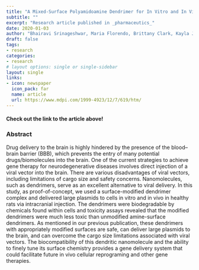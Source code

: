 ```yaml
---
title: "A Mixed-Surface Polyamidoamine Dendrimer for In Vitro and In Vivo Delivery of Large Plasmids"
subtitle: ""
excerpt: "Research article published in _pharmaceutics_"
date: 2020-01-03
author: "Bhairavi Srinageshwar, Maria Florendo, Brittany Clark, Kayla Johnson, Nikolas Munro, Sarah Peruzzaro, Aaron Antcliff, Melissa Andrews, Alexander Figacz, Douglas Swanson, Gary L. Dunbar, Ajit Sharma, Julien Rossignol"
draft: false
tags:
- research
categories:
- research
# layout options: single or single-sidebar
layout: single
links:
- icon: newspaper
  icon_pack: far
  name: article
  url: https://www.mdpi.com/1999-4923/12/7/619/htm/
---
```


#### Check out the link to the article above!

### Abstract
Drug delivery to the brain is highly hindered by the presence of the blood–brain barrier (BBB), which prevents the entry of many potential drugs/biomolecules into the brain. One of the current strategies to achieve gene therapy for neurodegenerative diseases involves direct injection of a viral vector into the brain. There are various disadvantages of viral vectors, including limitations of cargo size and safety concerns. Nanomolecules, such as dendrimers, serve as an excellent alternative to viral delivery. In this study, as proof-of-concept, we used a surface-modified dendrimer complex and delivered large plasmids to cells in vitro and in vivo in healthy rats via intracranial injection. The dendrimers were biodegradable by chemicals found within cells and toxicity assays revealed that the modified dendrimers were much less toxic than unmodified amine-surface dendrimers. As mentioned in our previous publication, these dendrimers with appropriately modified surfaces are safe, can deliver large plasmids to the brain, and can overcome the cargo size limitations associated with viral vectors. The biocompatibility of this dendritic nanomolecule and the ability to finely tune its surface chemistry provides a gene delivery system that could facilitate future in vivo cellular reprograming and other gene therapies.

